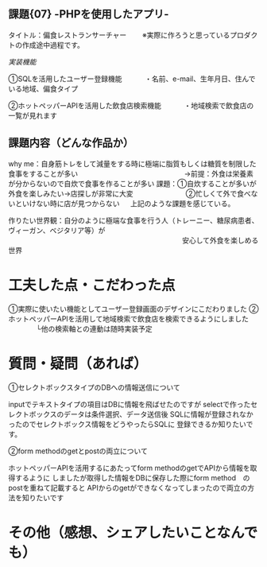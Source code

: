 ## 課題{07} -PHPを使用したアプリ-

タイトル：偏食レストランサーチャー　　
※実際に作ろうと思っているプロダクトの作成途中過程です。

*実装機能*

①SQLを活用したユーザー登録機能
　　　・名前、e-mail、生年月日、住んでいる地域、偏食タイプ
   
②ホットペッパーAPIを活用した飲食店検索機能
　　　・地域検索で飲食店の一覧が見れます

## 課題内容（どんな作品か）

why me：自身筋トレをして減量をする時に極端に脂質もしくは糖質を制限した食事をすることが多い
　　　　　　　　　　　　　　　→前提：外食は栄養素が分からないので自炊で食事を作ることが多い
       課題：①自炊することが多いが外食を楽しみたい→店探しが非常に大変
       　　　　　　　 ②忙しくて外で食べないといけない時に店が見つからない
       　
        上記のような課題を感じている。
        
作りたい世界観：自分のように極端な食事を行う人（トレーニー、糖尿病患者、ヴィーガン、ベジタリア等）が
　　　　　　　　　　　　　　　　　　　　　　　　　安心して外食を楽しめる世界
               

# 工夫した点・こだわった点

①実際に使いたい機能としてユーザー登録画面のデザインにこだわりました
②ホットペッパーAPIを活用して地域検索で飲食店を検索できるようにしました
　　　　└他の検索軸との連動は随時実装予定

# 質問・疑問（あれば）

①セレクトボックスタイプのDBへの情報送信について

inputでテキストタイプの項目はDBに情報を飛ばせたのですが
selectで作ったセレクトボックスのデータは条件選択、データ送信後
SQLに情報が登録されなかったのでセレクトボックス情報をどうやったらSQLに
登録できるか知りたいです。

②form methodのgetとpostの両立について

ホットペッパーAPIを活用するにあたってform methodのgetでAPIから情報を取得するように
しましたが取得した情報をDBに保存した際にform method　のpostを重ねて記載すると
APIからのgetができなくなってしまったので両立の方法を知りたいです

# その他（感想、シェアしたいことなんでも）
